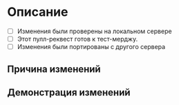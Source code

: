 # Описание

<!-- Поменяй этот комментарий на краткое описание изменений, которые ты внёс -->
<!-- Если изменения косметические и ты уверен в их работоспособности, можно не проверять на локальном сервере. -->
<!-- Создавать предложку или багрепорт тоже необязательно. Если же они были, вставь ссылку на них. -->
- [ ] Изменения были проверены на локальном сервере
- [ ] Этот пулл-реквест готов к тест-мерджу.
- [ ] Изменения были портированы с другого сервера <!-- Если да, напиши, с какого. Желательно с ссылкой на их репозиторий-->

## Причина изменений

<!-- Тут напиши причину, по которой твой пулл-реквест будет полезен для игры. -->

## Демонстрация изменений

<!-- Можешь вставить тут видео или скриншоты изменений, если они будут полезны для проверяющего пулл-реквест. -->

<!-- Теперь можешь отправлять пулл-реквест на ревью. Не удаляй ветку, пока его полностью не замерджат. -->
